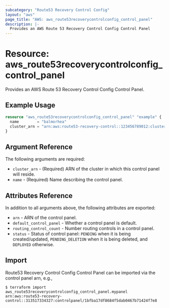 ```yaml
---
subcategory: "Route53 Recovery Control Config"
layout: "aws"
page_title: "AWS: aws_route53recoverycontrolconfig_control_panel"
description: |-
  Provides an AWS Route 53 Recovery Control Config Control Panel
---
```


# Resource: aws_route53recoverycontrolconfig_control_panel

Provides an AWS Route 53 Recovery Control Config Control Panel.

## Example Usage

```terraform
resource "aws_route53recoverycontrolconfig_control_panel" "example" {
  name        = "balmorhea"
  cluster_arn = "arn:aws:route53-recovery-control::123456789012:cluster/8d47920e-d789-437d-803a-2dcc4b204393"
}
```

## Argument Reference

The following arguments are required:

* `cluster_arn` - (Required) ARN of the cluster in which this control panel will reside.
* `name` - (Required) Name describing the control panel.

## Attributes Reference

In addition to all arguments above, the following attributes are exported:

* `arn` - ARN of the control panel.
* `default_control_panel` - Whether a control panel is default.
* `routing_control_count` - Number routing controls in a control panel.
* `status` - Status of control panel: `PENDING` when it is being created/updated, `PENDING_DELETION` when it is being deleted, and `DEPLOYED` otherwise.

## Import

Route53 Recovery Control Config Control Panel can be imported via the control panel arn, e.g.,

```
$ terraform import aws_route53recoverycontrolconfig_control_panel.mypanel arn:aws:route53-recovery-control::313517334327:controlpanel/1bfba17df8684f5dab0467b71424f7e8
```
